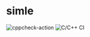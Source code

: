 # simle
![cppcheck-action](https://github.com/99002785/simle/workflows/cppcheck-action/badge.svg)
![C/C++ CI](https://github.com/99002785/simle/workflows/C/C++%20CI/badge.svg)
